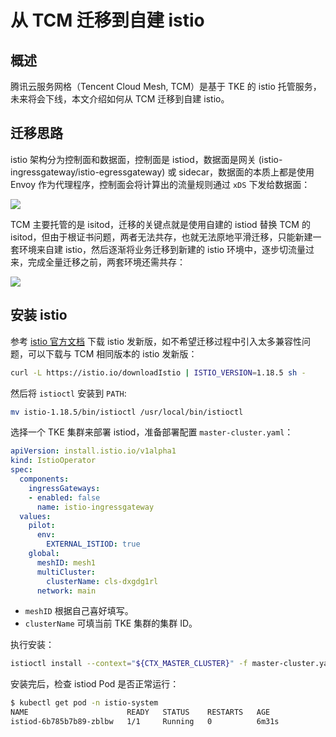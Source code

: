# 从 TCM 迁移到自建 istio

## 概述

腾讯云服务网格（Tencent Cloud Mesh, TCM）是基于 TKE 的 istio 托管服务，未来将会下线，本文介绍如何从 TCM 迁移到自建 istio。

## 迁移思路

istio 架构分为控制面和数据面，控制面是 istiod，数据面是网关 (istio-ingressgateway/istio-egressgateway) 或 sidecar，数据面的本质上都是使用 Envoy 作为代理程序，控制面会将计算出的流量规则通过 `xDS` 下发给数据面：

![](https://image-host-1251893006.cos.ap-chengdu.myqcloud.com/2024%2F06%2F18%2F20240618150336.png)

TCM 主要托管的是 isitod，迁移的关键点就是使用自建的 istiod 替换 TCM 的 isitod，但由于根证书问题，两者无法共存，也就无法原地平滑迁移，只能新建一套环境来自建 istio，然后逐渐将业务迁移到新建的 istio 环境中，逐步切流量过来，完成全量迁移之前，两套环境还需共存：

![](https://image-host-1251893006.cos.ap-chengdu.myqcloud.com/2024%2F06%2F18%2F20240618170536.png)

## 安装 istio

参考 [istio 官方文档](https://istio.io/latest/zh/docs/setup/getting-started/#download) 下载 istio 发新版，如不希望迁移过程中引入太多兼容性问题，可以下载与 TCM 相同版本的 istio 发新版：

```bash
curl -L https://istio.io/downloadIstio | ISTIO_VERSION=1.18.5 sh -
```

然后将 `istioctl` 安装到 `PATH`:

```bash
mv istio-1.18.5/bin/istioctl /usr/local/bin/istioctl
```

选择一个 TKE 集群来部署 istiod，准备部署配置 `master-cluster.yaml`：

```yaml
apiVersion: install.istio.io/v1alpha1
kind: IstioOperator
spec:
  components:
    ingressGateways:
    - enabled: false
      name: istio-ingressgateway
  values:
    pilot:
      env:
        EXTERNAL_ISTIOD: true
    global:
      meshID: mesh1
      multiCluster:
        clusterName: cls-dxgdg1rl
      network: main
```

* `meshID` 根据自己喜好填写。
* `clusterName` 可填当前 TKE 集群的集群 ID。

执行安装：

```bash
istioctl install --context="${CTX_MASTER_CLUSTER}" -f master-cluster.yaml
```

安装完后，检查 istiod Pod 是否正常运行：

```bash
$ kubectl get pod -n istio-system
NAME                      READY   STATUS    RESTARTS   AGE
istiod-6b785b7b89-zblbw   1/1     Running   0          6m31s
```
